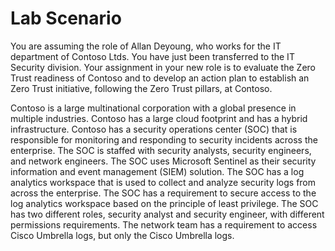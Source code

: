 # Lab Scenario

You are assuming the role of Allan Deyoung, who works for the IT department of Contoso Ltds. You have just been transferred to the IT Security division. Your assignment in your new role is to evaluate the Zero Trust readiness of Contoso and to develop an action plan to establish an Zero Trust initiative, following the Zero Trust pillars, at Contoso.

Contoso is a large multinational corporation with a global presence in multiple industries. Contoso has a large cloud footprint and has a hybrid infrastructure. Contoso has a security operations center (SOC) that is responsible for monitoring and responding to security incidents across the enterprise. The SOC is staffed with security analysts, security engineers, and network engineers. The SOC uses Microsoft Sentinel as their security information and event management (SIEM) solution. The SOC has a log analytics workspace that is used to collect and analyze security logs from across the enterprise. The SOC has a requirement to secure access to the log analytics workspace based on the principle of least privilege. The SOC has two different roles, security analyst and security engineer, with different permissions requirements. The network team has a requirement to access Cisco Umbrella logs, but only the Cisco Umbrella logs. 

